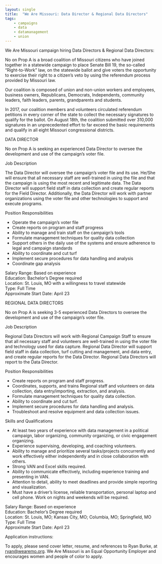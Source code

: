```yaml
---
layout: single
title:  "We Are Missouri: Data Director & Regional Data Directors"
tags: 
    - campaigns
    - data
    - datamanagement
    - union
---
```


We Are Missouri campaign hiring Data Directors & Regional Data Directors:

No on Prop A is a broad coalition of Missouri citizens who have joined together in a statewide campaign to place Senate Bill 19, the so-called “Right-to-Work” law, on the statewide ballot and give voters the opportunity to exercise their right to a citizen’s veto by using the referendum process provided by Missouri law.

Our coalition is composed of union and non-union workers and employees, business owners, Republicans, Democrats, Independents, community leaders, faith leaders, parents, grandparents and students. 

In 2017, our coalition members and volunteers circulated referendum petitions in every corner of the state to collect the necessary signatures to qualify for the ballot.  On August 18th, the coalition submitted over 310,000 signatures in an unprecedented effort to far exceed the basic requirements and qualify in all eight Missouri congressional districts. 

DATA DIRECTOR 

No on Prop A is seeking an experienced Data Director to oversee the development and use of the campaign’s voter file.

Job Description

The Data Director will oversee the campaign’s voter file and its use. He/She will ensure that all necessary staff are well-trained in using the file and that the campaign is using the most recent and legitimate data. The Data Director will support field staff in data collection and create regular reports for the Field Director. Additionally, the Data Director will work with partner organizations using the voter file and other technologies to support and execute programs.

Position Responsibilities

* Operate the campaign’s voter file
* Create reports on program and staff progress
* Ability to manage and train staff on the campaign’s tools
* Formulate management techniques for quality data collection
* Support others in the daily use of the systems and ensure adherence to legal and campaign standards
* Ability to coordinate and cut turf
* Implement secure procedures for data handling and analysis
* Coordinate gap analysis

Salary Range: Based on experience  
Education: Bachelor’s Degree required  
Location: St. Louis, MO with a willingness to travel statewide  
Type: Full Time  
Approximate Start Date: April 23

REGIONAL DATA DIRECTORS

No on Prop A is seeking 3-5 experienced Data Directors to oversee the development and use of the campaign’s voter file.

Job Description

Regional Data Directors will work with Regional Campaign Staff to ensure that all necessary staff and volunteers are well-trained in using the voter file and technology used for data capture. Regional Data Director will support field staff in data collection, turf cutting and management, and data entry, and create regular reports for the Data Director. Regional Data Directors will report to the Data Director.

Position Responsibilities

* Create reports on program and staff progress.
* Coordinates, supports, and trains Regional staff and volunteers on data collection, data entry/importing, extraction, and analysis.
* Formulate management techniques for quality data collection.  
* Ability to coordinate and cut turf.
* Implement secure procedures for data handling and analysis.
* Troubleshoot and resolve equipment and data collection issues.

Skills and Qualifications

* At least two years of experience with data management in a political campaign, labor organizing, community organizing, or civic engagement organizing.
* Experience supervising, developing, and coaching volunteers.
* Ability to manage and prioritize several tasks/projects concurrently and work effectively either independently and in close collaboration with others.
* Strong VAN and Excel skills required.
* Ability to communicate effectively, including experience training and presenting in VAN.
* Attention to detail, ability to meet deadlines and provide simple reporting and visualization.
* Must have a driver’s license, reliable transportation, personal laptop and cell phone.
Work on nights and weekends will be required.

Salary Range: Based on experience  
Education: Bachelor’s Degree required  
Location: St. Louis, MO; Kansas City, MO; Columbia, MO; Springfield, MO  
Type: Full Time  
Approximate Start Date: April 23

Application instructions:

To apply, please send cover letter, resume, and references to Ryan Burke, at ryan@wearemo.org.  We Are Missouri is an Equal Opportunity Employer and encourages women and people of color to apply.
